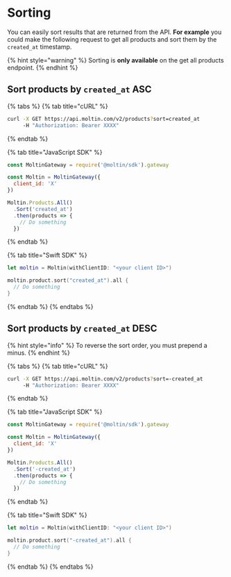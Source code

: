 # Sorting

You can easily sort results that are returned from the API. **For example** you could make the following request to get all products and sort them by the `created_at` timestamp.

{% hint style="warning" %}
Sorting is **only available** on the get all products endpoint.
{% endhint %}

## Sort products by `created_at` ASC

{% tabs %}
{% tab title="cURL" %}
```bash
curl -X GET https://api.moltin.com/v2/products?sort=created_at
     -H "Authorization: Bearer XXXX"
```
{% endtab %}

{% tab title="JavaScript SDK" %}
```javascript
const MoltinGateway = require('@moltin/sdk').gateway

const Moltin = MoltinGateway({
  client_id: 'X'
})

Moltin.Products.All()
  .Sort('created_at')
  .then(products => {
    // Do something
  })
```
{% endtab %}

{% tab title="Swift SDK" %}
```swift
let moltin = Moltin(withClientID: "<your client ID>")

moltin.product.sort("created_at").all {
  // Do something
}
```
{% endtab %}
{% endtabs %}

## Sort products by `created_at` DESC

{% hint style="info" %}
To reverse the sort order, you must prepend a minus.
{% endhint %}

{% tabs %}
{% tab title="cURL" %}
```bash
curl -X GET https://api.moltin.com/v2/products?sort=-created_at
     -H "Authorization: Bearer XXXX"
```
{% endtab %}

{% tab title="JavaScript SDK" %}
```javascript
const MoltinGateway = require('@moltin/sdk').gateway

const Moltin = MoltinGateway({
  client_id: 'X'
})

Moltin.Products.All()
  .Sort('-created_at')
  .then(products => {
    // Do something
  })
```
{% endtab %}

{% tab title="Swift SDK" %}
```swift
let moltin = Moltin(withClientID: "<your client ID>")

moltin.product.sort("-created_at").all {
  // Do something
}
```
{% endtab %}
{% endtabs %}

